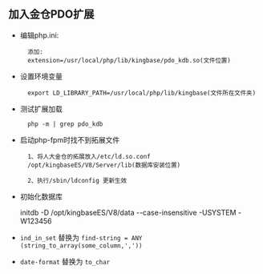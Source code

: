 ## 加入金仓PDO扩展

- 编辑php.ini:

		添加:
		extension=/usr/local/php/lib/kingbase/pdo_kdb.so(文件位置)
		
- 设置环境变量

		export LD_LIBRARY_PATH=/usr/local/php/lib/kingbase(文件所在文件夹)

- 测试扩展加载

		php -m | grep pdo_kdb
		
- 启动php-fpm时找不到拓展文件

		1、将人大金仓的拓展放入/etc/ld.so.conf
		/opt/kingbaseES/V8/Server/lib(数据库安装位置)
		
		2、执行/sbin/ldconfig 更新生效
	
- 初始化数据库

	initdb -D /opt/kingbaseES/V8/data --case-insensitive -USYSTEM -W123456

- `ind_in_set` 替换为 `find-string = ANY (string_to_array(some_column,','))` 

- `date-format` 替换为 `to_char`